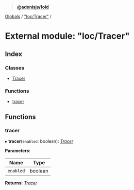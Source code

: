 > **[@adonisjs/fold](../README.md)**

[Globals](../README.md) / ["Ioc/Tracer"](_ioc_tracer_.md) /

# External module: "Ioc/Tracer"

## Index

### Classes

* [Tracer](../classes/_ioc_tracer_.tracer.md)

### Functions

* [tracer](_ioc_tracer_.md#tracer)

## Functions

###  tracer

▸ **tracer**(`enabled`: boolean): *[Tracer](../classes/_ioc_tracer_.tracer.md)*

**Parameters:**

Name | Type |
------ | ------ |
`enabled` | boolean |

**Returns:** *[Tracer](../classes/_ioc_tracer_.tracer.md)*